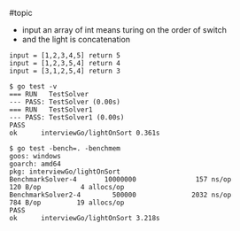 #topic

- input an array of int means turing on the order of switch
- and the light is concatenation
```
input = [1,2,3,4,5] return 5
input = [1,2,3,5,4] return 4
input = [3,1,2,5,4] return 3
```

```
$ go test -v
=== RUN   TestSolver
--- PASS: TestSolver (0.00s)
=== RUN   TestSolver1
--- PASS: TestSolver1 (0.00s)
PASS
ok      interviewGo/lightOnSort 0.361s
```

```
$ go test -bench=. -benchmem
goos: windows
goarch: amd64
pkg: interviewGo/lightOnSort
BenchmarkSolver-4       10000000               157 ns/op             120 B/op          4 allocs/op
BenchmarkSolver2-4        500000              2032 ns/op             784 B/op         19 allocs/op
PASS
ok      interviewGo/lightOnSort 3.218s

```

